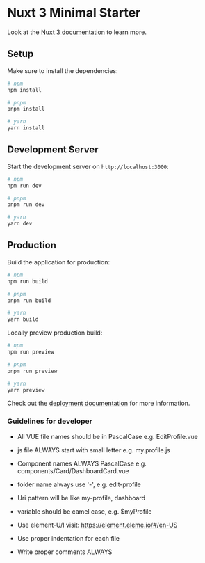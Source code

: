 # Nuxt 3 Minimal Starter

Look at the [Nuxt 3 documentation](https://nuxt.com/docs/getting-started/introduction) to learn more.

## Setup

Make sure to install the dependencies:

```bash
# npm
npm install

# pnpm
pnpm install

# yarn
yarn install
```

## Development Server

Start the development server on `http://localhost:3000`:

```bash
# npm
npm run dev

# pnpm
pnpm run dev

# yarn
yarn dev
```

## Production

Build the application for production:

```bash
# npm
npm run build

# pnpm
pnpm run build

# yarn
yarn build
```

Locally preview production build:

```bash
# npm
npm run preview

# pnpm
pnpm run preview

# yarn
yarn preview
```

Check out the [deployment documentation](https://nuxt.com/docs/getting-started/deployment) for more information.


### Guidelines for developer

* All VUE file names should be in PascalCase e.g. EditProfile.vue

* js file ALWAYS start with small letter e.g. my.profile.js

* Component names ALWAYS PascalCase e.g. components/Card/DashboardCard.vue

* folder name always use '-', e.g. edit-profile

* Uri pattern will be like my-profile, dashboard

* variable should be camel case, e.g. $myProfile

* Use element-U/I visit: https://element.eleme.io/#/en-US

* Use proper indentation for each file

* Write proper comments ALWAYS
